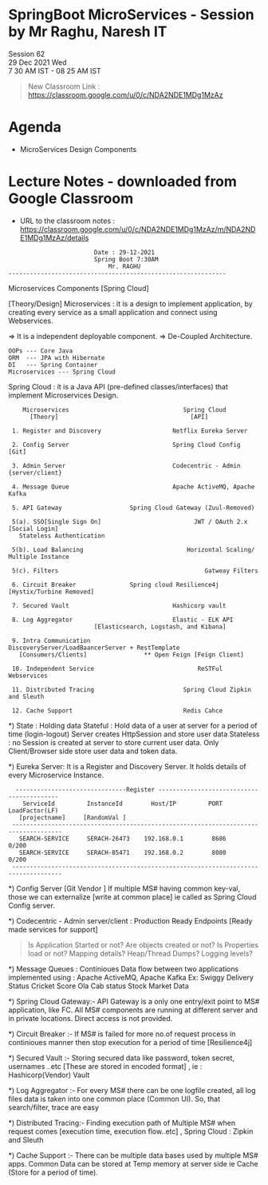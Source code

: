 # SpringBoot MicroServices - Session by Mr Raghu, Naresh IT

Session 62 \
29 Dec 2021 Wed \
7 30 AM IST - 08 25 AM IST

> New Classroom Link : https://classroom.google.com/u/0/c/NDA2NDE1MDg1MzAz

# Agenda

* MicroServices Design Components

# Lecture Notes - downloaded from Google Classroom

* URL to the classroom notes : https://classroom.google.com/u/0/c/NDA2NDE1MDg1MzAz/m/NDA2NDE1MDg1MzAz/details

```
						Date : 29-12-2021
						Spring Boot 7:30AM
 						    Mr. RAGHU
-------------------------------------------------------------
```
Microservices Components
			      [Spring Cloud]

[Theory/Design]
Microservices : it is a design to implement application,
		by creating every service as a small application
		and connect using Webservices.

=> It is a independent deployable component.
=> De-Coupled Architecture.

```
OOPs --- Core Java
ORM  --- JPA with Hibernate
DI   --- Spring Container
Microservices --- Spring Cloud
```
Spring Cloud : it is a Java API (pre-defined classes/interfaces)
              that implement Microservices Design.

```
    Microservices                                Spring Cloud
      [Theory]                                     [API]

 1. Register and Discovery                    Netflix Eureka Server

 2. Config Server                             Spring Cloud Config [Git]

 3. Admin Server                              Codecentric - Admin {server/client}

 4. Message Queue                             Apache ActiveMQ, Apache Kafka

 5. API Gateway				      Spring Cloud Gateway (Zuul-Removed)

 5(a). SSO[Single Sign On]                          JWT / OAuth 2.x [Social Login]
   Stateless Authentication

 5(b). Load Balancing                             Horizontal Scaling/ Multiple Instance

 5(c). Filters                                         Gatweay Filters

 6. Circuit Breaker			      Spring cloud Resilience4j [Hystix/Turbine Removed]

 7. Secured Vault                             Hashicorp vault

 8. Log Aggregator                            Elastic - ELK API
 						[Elasticsearch, Logstash, and Kibana]

 9. Intra Communication                       DiscoveryServer/LoadBaancerServer + RestTemplate
   [Consumers/Clients]				  ** Open Feign [Feign Client]

 10. Independent Service                             ReSTFul Webservices

 11. Distributed Tracing                         Spring Cloud Zipkin and Sleuth

 12. Cache Support                               Redis Cahce
```

*) State : Holding data
   Stateful : Hold data of a user at server for a period of time (login-logout)
   		Server creates HttpSession and store user data
   Stateless : no Session is created at server to store current user data.
               Only Client/Browser side store user data and token data.


*) Eureka Server: It is a Register and Discovery Server.
  It holds details of every Microservice Instance.
```
  -------------------------------Register ------------------------------------------
    ServiceId         InstanceId        Host/IP         PORT        LoadFactor(LF)
   [projectname]     [RandomVal ]
 ------------------------------------------------------------------------------------
   SEARCH-SERVICE     SERACH-26473    192.168.0.1        8686            0/200
   SEARCH-SERVICE     SERACH-85471    192.168.0.2        8080            0/200
 ------------------------------------------------------------------------------------
```
*) Config Server [Git Vendor ]
   If multiple MS# having common key-val, those we can externalize [write at common place]
   ie called as Spring Cloud Config server.


*) Codecentric - Admin server/client : Production Ready Endpoints
			[Ready made services for support]

 > Is Application Started or not?
 > Are objects created or not?
 > Is Properties load or not?
 > Mapping details?
 > Heap/Thread Dumps?
 > Logging levels?


*) Message Queues : Continioues Data flow between two applications
   implemented using : Apache ActiveMQ, Apache Kafka
Ex:
Swiggy Delivery Status
Cricket Score
Ola Cab status
Stock Market Data

*) Spring Cloud Gateway:-
   API Gateway is a only one entry/exit point to MS# application, like FC.
   All MS# components are running at different server and in private locations.
   Direct access is not provided.

*) Circuit Breaker :-
   If MS# is failed for more no.of request process in continioues manner
   then stop execution for a period of time [Resilience4j]

*) Secured Vault :- Storing secured data like password, token secret, usernames ..etc
      [These are stored in encoded format] , ie : Hashicorp(Vendor) Vault

*) Log Aggregator :-
  For every MS# there can be one logfile created, all log files data
  is taken into one common place (Common UI). So, that search/filter, trace are easy

*) Distributed Tracing:- Finding execution path of Multiple MS# when request comes
   [execution time, execution flow..etc] , Spring Cloud : Zipkin and Sleuth

*) Cache Support :- There can be multiple data bases used by multiple MS# apps.
             Common Data can be stored at Temp memory at server side
	     ie Cache (Store for a period of time).

